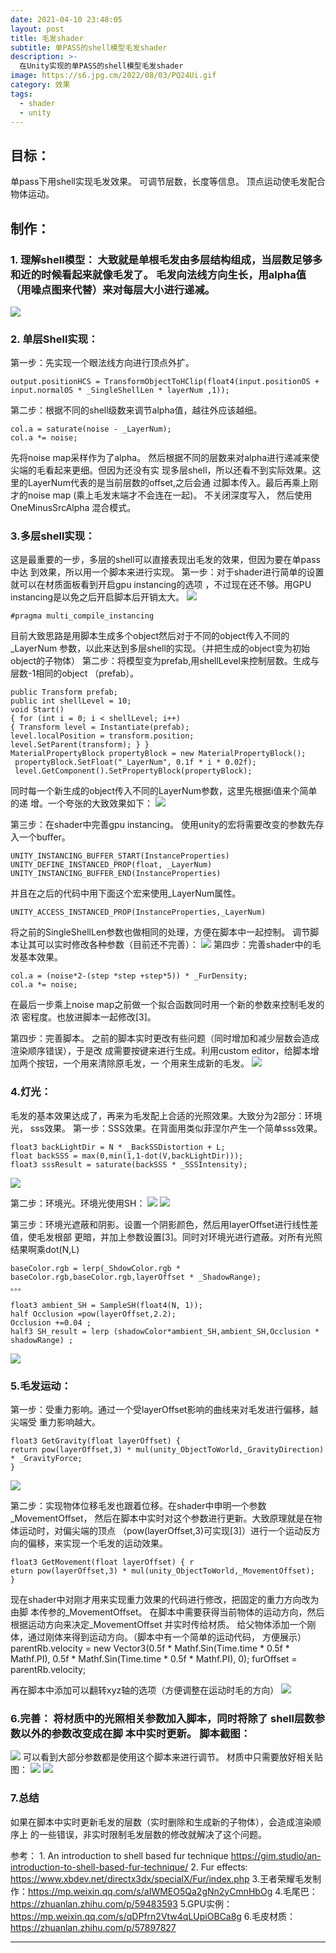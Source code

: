 ```yaml
---
date: 2021-04-10 23:48:05
layout: post
title: 毛发shader
subtitle: 单PASS的shell模型毛发shader
description: >-
  在Unity实现的单PASS的shell模型毛发shader
image: https://s6.jpg.cm/2022/08/03/PQ24Ui.gif
category: 效果
tags:
  - shader
  - unity
---
```


## 目标：
单pass下用shell实现毛发效果。
可调节层数，长度等信息。
顶点运动使毛发配合物体运动。

## 制作： 
### 1. 理解shell模型： 大致就是单根毛发由多层结构组成，当层数足够多和近的时候看起来就像毛发了。 毛发向法线方向生长，用alpha值（用噪点图来代替）来对每层大小进行递减。
![](/assets/img/shell_fur/1.png)

### 2. 单层Shell实现： 
第一步：先实现一个眼法线方向进行顶点外扩。
```
output.positionHCS = TransformObjectToHClip(float4(input.positionOS + input.normalOS * _SingleShellLen * layerNum ,1));
```

第二步：根据不同的shell级数来调节alpha值，越往外应该越细。
```
col.a = saturate(noise - _LayerNum); 
col.a *= noise;
```
先将noise map采样作为了alpha。 
然后根据不同的层数来对alpha进行递减来使尖端的毛看起来更细。但因为还没有实 现多层shell，所以还看不到实际效果。这里的LayerNum代表的是当前层数的offset,之后会通 过脚本传入。最后再乘上刚才的noise map (乘上毛发末端才不会连在一起)。
不关闭深度写入， 然后使用 OneMinusSrcAlpha 混合模式。

### 3.多层shell实现： 
这是最重要的一步，多层的shell可以直接表现出毛发的效果，但因为要在单pass中达 到效果，所以用一个脚本来进行实现。 
第一步：对于shader进行简单的设置就可以在材质面板看到开启gpu instancing的选项 ，不过现在还不够。用GPU instancing是以免之后开启脚本后开销太大。
![](/assets/img/shell_fur/2.png)
```
#pragma multi_compile_instancing
```

目前大致思路是用脚本生成多个object然后对于不同的object传入不同的_LayerNum 参数，以此来达到多层shell的实现。（并把生成的object变为初始object的子物体）
 第二步：将模型变为prefab,用shellLevel来控制层数。生成与层数-1相同的object （prefab）。
 ```
public Transform prefab; 
public int shellLevel = 10; 
void Start() 
{ for (int i = 0; i < shellLevel; i++) 
{ Transform level = Instantiate(prefab); 
level.localPosition = transform.position;
 level.SetParent(transform); } } 
 MaterialPropertyBlock propertyBlock = new MaterialPropertyBlock();
  propertyBlock.SetFloat("_LayerNum", 0.1f * i * 0.02f); 
  level.GetComponent().SetPropertyBlock(propertyBlock);
```

同时每一个新生成的object传入不同的LayerNum参数，这里先根据i值来个简单的递 增。一个夸张的大致效果如下：
![](/assets/img/shell_fur/3.png)

第三步：在shader中完善gpu instancing。 
使用unity的宏将需要改变的参数先存入一个buffer。
```
UNITY_INSTANCING_BUFFER_START(InstanceProperties) 
UNITY_DEFINE_INSTANCED_PROP(float, _LayerNum) 
UNITY_INSTANCING_BUFFER_END(InstanceProperties)
```
并且在之后的代码中用下面这个宏来使用_LayerNum属性。
```
UNITY_ACCESS_INSTANCED_PROP(InstanceProperties,_LayerNum)
```
将之前的SingleShellLen参数也做相同的处理，方便在脚本中一起控制。 调节脚本让其可以实时修改各种参数（目前还不完善）：
![](/assets/img/shell_fur/4.png)
第四步：完善shader中的毛发基本效果。
```
col.a = (noise*2-(step *step +step*5)) * _FurDensity; 
col.a *= noise;
```
在最后一步乘上noise map之前做一个拟合函数同时用一个新的参数来控制毛发的浓 密程度。也放进脚本一起修改[3]。

第四步：完善脚本。 之前的脚本实时更改有些问题（同时增加和减少层数会造成渲染顺序错误），于是改 成需要按键来进行生成。利用custom editor，给脚本增加两个按钮，一个用来清除原毛发，一 个用来生成新的毛发。
![](/assets/img/shell_fur/5.png)

### 4.灯光： 
毛发的基本效果达成了，再来为毛发配上合适的光照效果。大致分为2部分：环境光， sss效果。
第一步：SSS效果。在背面用类似菲涅尔产生一个简单sss效果。
```
float3 backLightDir = N * _BackSSDistortion + L; 
float backSSS = max(0,min(1,1-dot(V,backLightDir))); 
float3 sssResult = saturate(backSSS * _SSSIntensity);
```
![](/assets/img/shell_fur/6.png)

第二步：环境光。环境光使用SH： 
![](/assets/img/shell_fur/7.png)
![](/assets/img/shell_fur/8.png)

第三步：环境光遮蔽和阴影。设置一个阴影颜色，然后用layerOffset进行线性差值，使毛发根部 更暗，并加上参数设置[3]。同时对环境光进行遮蔽。对所有光照结果啊乘dot(N,L)
```
baseColor.rgb = lerp(_ShdowColor.rgb * baseColor.rgb,baseColor.rgb,layerOffset * _ShadowRange);
。。。

float3 ambient_SH = SampleSH(float4(N, 1));
half Occlusion =pow(layerOffset,2.2); 
Occlusion +=0.04 ;
half3 SH_result = lerp (shadowColor*ambient_SH,ambient_SH,Occlusion * shadowRange) ;
```
![](/assets/img/shell_fur/9.png)

### 5.毛发运动： 
第一步：受重力影响。通过一个受layerOffset影响的曲线来对毛发进行偏移，越尖端受 重力影响越大。
```
float3 GetGravity(float layerOffset) { 
return pow(layerOffset,3) * mul(unity_ObjectToWorld,_GravityDirection) * _GravityForce; 
}
```
![](/assets/img/shell_fur/10.png)

第二步：实现物体位移毛发也跟着位移。在shader中申明一个参数_MovementOffset， 然后在脚本中实时对这个参数进行更新。大致原理就是在物体运动时，对偏尖端的顶点 （pow(layerOffset,3)可实现[3]）进行一个运动反方向的偏移，来实现一个毛发的运动效果。
```
float3 GetMovement(float layerOffset) { r
eturn pow(layerOffset,3) * mul(unity_ObjectToWorld,_MovementOffset); 
}
```

现在shader中对刚才用来实现重力效果的代码进行修改，把固定的重力方向改为由脚 本传参的_MovementOffset。 
在脚本中需要获得当前物体的运动方向，然后根据运动方向来决定_MovementOffset 并实时传给材质。 
给父物体添加一个刚体，通过刚体来得到运动方向。（脚本中有一个简单的运动代码， 方便展示）
parentRb.velocity = new Vector3(0.5f * Mathf.Sin(Time.time * 0.5f * Mathf.PI), 0.5f * Mathf.Sin(Time.time * 0.5f * Mathf.PI), 0); 
furOffset = parentRb.velocity;

再在脚本中添加可以翻转xyz轴的选项（方便调整在运动时毛的方向）
![](/assets/img/shell_fur/11.png)

### 6.完善： 将材质中的光照相关参数加入脚本，同时将除了 shell层数参数以外的参数改变成在脚 本中实时更新。 脚本截图：
![](/assets/img/shell_fur/7.png)
可以看到大部分参数都是使用这个脚本来进行调节。
 材质中只需要放好相关贴图：
![](/assets/img/shell_fur/12.png)
![](/assets/img/shell_fur/13.png)

### 7.总结 
如果在脚本中实时更新毛发的层数（实时删除和生成新的子物体），会造成渲染顺序上 的一些错误，非实时限制毛发层数的修改就解决了这个问题。

参考： 1. An introduction to shell based fur technique https://gim.studio/an-introduction-to-shell-based-fur-technique/ 
2. Fur effects: https://www.xbdev.net/directx3dx/specialX/Fur/index.php 
3.王者荣耀毛发制作：https://mp.weixin.qq.com/s/aIWMEO5Qa2gNn2yCmnHbOg
 4.毛尾巴：https://zhuanlan.zhihu.com/p/59483593 
5.GPU实例：https://mp.weixin.qq.com/s/qDPfrn2Vtw4qLUpiOBCa8g 
6.毛皮材质：https://zhuanlan.zhihu.com/p/57897827



---